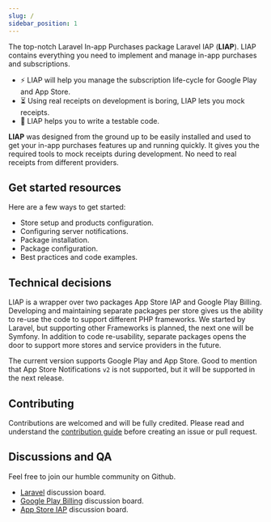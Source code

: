 ```yaml
---
slug: /
sidebar_position: 1
---
```


The top-notch Laravel In-app Purchases package Laravel IAP (**LIAP**). LIAP contains everything you need to implement and manage in-app purchases and subscriptions. 

- ⚡️ LIAP will help you manage the subscription life-cycle for Google Play and App Store.
- ⏳ Using real receipts on development is boring, LIAP lets you mock receipts.
- 🧐 LIAP helps you to write a testable code.

**LIAP** was designed from the ground up to be easily installed and used to get your in-app purchases features up and running quickly. It gives you the required tools to mock receipts during development. No need to real receipts from different providers.

## Get started resources

Here are a few ways to get started:

- Store setup and products configuration.
- Configuring server notifications.
- Package installation.
- Package configuration.
- Best practices and code examples.

## Technical decisions

LIAP is a wrapper over two packages App Store IAP and Google Play Billing. Developing and maintaining separate packages per store gives us the ability to re-use the code to support different PHP frameworks. We started by Laravel, but supporting other Frameworks is planned, the next one will be Symfony. In addition to code re-usability, separate packages opens the door to support more stores and service providers in the future.

The current version supports Google Play and App Store. Good to mention that App Store Notifications `v2` is not supported, but it will be supported in the next release.

## Contributing

Contributions are welcomed and will be fully credited. Please read and understand the [contribution guide](/docs/contributing) before creating an issue or pull request.

## Discussions and QA

Feel free to join our humble community on Github. 

- [Laravel](https://github.com/imdhemy/laravel-in-app-purchases/discussions) discussion board.
- [Google Play Billing](https://github.com/imdhemy/google-play-billing/discussions) discussion board.
- [App Store IAP](https://github.com/imdhemy/appstore-iap/discussions) discussion board.
